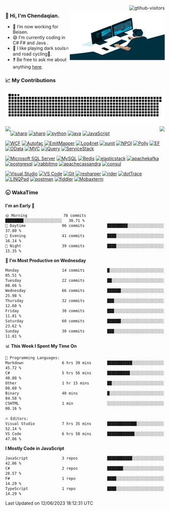 <a href="https://visitor-badge.laobi.icu/">
    <img align="right" src="https://visitor-badge.laobi.icu/badge?page_id=Chendaqian.Chendaqian" alt="gtihub-visitors" />
</a>

<div>

<img align="right" alt="GIF" src="https://raw.githubusercontent.com/ChenDaqian/ChenDaqian/main/assets/code.gif" width="300" height="150" title="Do what you like, and do it best!">

### :frog: Hi, I'm Chendaqian. 

- :telescope: I’m now working for Beisen.
- :smile: I’m currently coding in C# F# and Java . 
- :gift_heart: I like playing dark souls:fire: and road cycling:bicyclist:.
- :question: Be free to ask me about anything [here](https://github.com/ChenDaqian/ChenDaqian/issues).
</div>

### :chart_with_upwards_trend: My Contributions

![](https://raw.githubusercontent.com/ChenDaqian/ChenDaqian/main/assets/github-contribution-grid-snake.svg)
<img align="left" src="https://github-readme-stats.vercel.app/api?username=ChenDaqian&show_icons=true&hide_border=true">
<img align="right" src="https://github-readme-stats.vercel.app/api/top-langs/?username=ChenDaqian&hide_border=true">

<!-- ### :wrench: 𝗠𝘆 𝗧𝗲𝗰𝗸 𝗦𝘁𝗮𝗰𝗸 -->

[![sharp](https://img.shields.io/badge/-.NETFramework/Core-%237A0099?style=flat-square&logo=dotnet&logoColor=%23ffffff)](https://dotnet.microsoft.com/)
[![sharp](https://img.shields.io/badge/-C/FSharp-%237A0099?style=flat-square&logo=sharp&logoColor=%23ffffff)](https://learn.microsoft.com/en-us/dotnet/csharp/tour-of-csharp/)
[![python](https://img.shields.io/badge/-Python-%23EEEE00?style=flat-square&logo=python&logoColor=%2300BBFF)](https://www.python.org/)
[![java](https://img.shields.io/badge/-Java-%23B41717?style=flat-square&logo=joplin&logoColor=%2300BBFF)](https://www.java.com/)
[![JavaScript](https://img.shields.io/badge/-JavaScript-%23EEEE00?style=flat-square&logo=javascript&logoColor=00BBFF&color=%23FFCE5A)](https://developer.mozilla.org/en-US/docs/Web/JavaScript)

[![WCF](https://img.shields.io/badge/-WCF-%23C10066?style=flat-square&logo=wantedly&logoColor=%23ffffff)](https://learn.microsoft.com/en-us/dotnet/framework/wcf/whats-wcf)
[![Autofac](https://img.shields.io/badge/-Autofac-%23008866?style=flat-square&logo=airbnb&logoColor=%23ffffff)](https://autofac.org/)
[![EmitMapper](https://img.shields.io/badge/-EmitMapper-%23C10066?style=flat-square&logo=mendeley&logoColor=%23ffffff)](https://github.com/niubilitynetcore/EmitMapper)
[![Log4net](https://img.shields.io/badge/-Log4net-%23008866?style=flat-square&logo=lospec&logoColor=%23ffffff)](https://logging.apache.org/log4net/)
[![xunit](https://img.shields.io/badge/-XUnit-%23C10066?style=flat-square&logo=expertsexchange&logoColor=%23ffffff)](https://xunit.net/)
[![NPOI](https://img.shields.io/badge/-NPOI-%23008866?style=flat-square&logo=neovim&logoColor=%23ffffff)](https://github.com/nissl-lab/npoi)
[![Polly](https://img.shields.io/badge/-Polly-%23C10066?style=flat-square&logo=pointy&logoColor=%23ffffff)](https://www.thepollyproject.org/)
[![EF](https://img.shields.io/badge/-EntityFramework-%23008866?style=flat-square&logo=e&logoColor=%23ffffff)](https://learn.microsoft.com/en-us/ef/core/)
[![OData](https://img.shields.io/badge/-OData-%23C10066?style=flat-square&logo=opera&logoColor=%23ffffff)](https://learn.microsoft.com/en-us/dotnet/api/overview/odata-dotnet/)
[![MVC](https://img.shields.io/badge/-MVC%20&%20WebApi-%23008866?style=flat-square&logo=monzo&logoColor=%23ffffff)](https://dotnet.microsoft.com/en-us/apps/aspnet/mvc)
[![jQuery](https://img.shields.io/badge/-jQuery-%23C10066?style=flat-square&logo=jquery&logoColor=%23ffffff)](https://jquery.com/)
[![ServiceStack](https://img.shields.io/badge/-ServiceStack-%23008866?style=flat-square&logo=skypack&logoColor=%23ffffff)](https://servicestack.net/)

[![Microsoft SQL Server](https://img.shields.io/badge/-MicrosoftSqlServer-%23888800?style=flat-square&logo=microsoftsqlserver&logoColor=ffffff)](https://www.microsoft.com/en-us/sql-server/sql-server-downloads)
[![MySQL](https://img.shields.io/badge/-MySQL-%23007ACC?style=flat-square&logo=mysql&logoColor=ffffff)](https://www.mysql.com/com/)
[![Redis](https://img.shields.io/badge/-Redis-%23F05032?style=flat-square&logo=redis&logoColor=%23ffffff)](https://redis.io/)
[![elasticstack](https://img.shields.io/badge/-ElasticStack-%2300DDAA?style=flat-square&logo=elasticstack&logoColor=%23ffffff)](https://www.elastic.co/cn/)
[![apachekafka](https://img.shields.io/badge/-Kafka-%23ED2B88?style=flat-square&logo=apachekafka&logoColor=%23ffffff)](https://kafka.apache.org/)
[![postgresql](https://img.shields.io/badge/-PostgreSql-%23007ACC?style=flat-square&logo=postgresql&logoColor=ffffff)](https://www.postgresql.org/)
[![rabbitmq](https://img.shields.io/badge/-Rabbitmq-%23FF8800?style=flat-square&logo=rabbitmq&logoColor=%23ffffff)](https://www.rabbitmq.com/)
[![apachecassandra](https://img.shields.io/badge/-Cassandra-%23008888?style=flat-square&logo=Apachecassandra&logoColor=%23ffffff)](https://cassandra.apache.org/_/index.html)
[![consul](https://img.shields.io/badge/-Consul-%23C10066?style=flat-square&logo=consul&logoColor=%23ffffff)](https://www.consul.io/)

[![Visual Studio](https://img.shields.io/badge/-VisualStudio-%237A0099?style=flat-square&logo=visualstudio)](https://visualstudio.microsoft.com/z)
[![VS Code](https://img.shields.io/badge/-VSCode-%23007ACC?style=flat-square&logo=visual-studio-code)](https://code.visualstudio.com/)
[![Git](https://img.shields.io/badge/-Git-%23F05032?style=flat-square&logo=git&logoColor=%23ffffff)](https://git-scm.com/)
[![resharper](https://img.shields.io/badge/-ReSharper-%23C10066?style=flat-square&logo=resharper&logoColor=%23ffffff)](https://www.jetbrains.com/resharper/)
[![rider](https://img.shields.io/badge/-Rider-%23C10066?style=flat-square&logo=rider&logoColor=%23ffffff)](https://www.jetbrains.com/rider/)
[![dotTrace](https://img.shields.io/badge/-dotTrace-%23C10066?style=flat-square&logo=d&logoColor=%23ffffff)](https://www.jetbrains.com/profiler/)
[![LINQPad](https://img.shields.io/badge/-LINQPad-%23C10066?style=flat-square&logo=liberapay&logoColor=%23ffffff)](https://www.linqpad.net/)
[![postman](https://img.shields.io/badge/-Postman-%23F05032?style=flat-square&logo=postman&logoColor=%23ffffff)](https://www.postman.com/)
[![fiddler](https://img.shields.io/badge/-Fiddler-%23008866?style=flat-square&logo=electronfiddle&logoColor=%23ffffff)](https://www.telerik.com/fiddler)
[![Mobaxterm](https://img.shields.io/badge/-Mobaxterm-%235391FE?style=flat-square&logo=powershell&logoColor=%23ffffff)](https://mobaxterm.mobatek.net/)

### :clock830: WakaTime

<!--START_SECTION:waka-->
**I'm an Early 🐤** 

```text
🌞 Morning                78 commits          ████████░░░░░░░░░░░░░░░░░   30.71 % 
🌆 Daytime                96 commits          █████████░░░░░░░░░░░░░░░░   37.80 % 
🌃 Evening                41 commits          ████░░░░░░░░░░░░░░░░░░░░░   16.14 % 
🌙 Night                  39 commits          ████░░░░░░░░░░░░░░░░░░░░░   15.35 % 
```
📅 **I'm Most Productive on Wednesday** 

```text
Monday                   14 commits          █░░░░░░░░░░░░░░░░░░░░░░░░   05.51 % 
Tuesday                  22 commits          ██░░░░░░░░░░░░░░░░░░░░░░░   08.66 % 
Wednesday                66 commits          ██████░░░░░░░░░░░░░░░░░░░   25.98 % 
Thursday                 32 commits          ███░░░░░░░░░░░░░░░░░░░░░░   12.60 % 
Friday                   30 commits          ███░░░░░░░░░░░░░░░░░░░░░░   11.81 % 
Saturday                 60 commits          ██████░░░░░░░░░░░░░░░░░░░   23.62 % 
Sunday                   30 commits          ███░░░░░░░░░░░░░░░░░░░░░░   11.81 % 
```


📊 **This Week I Spent My Time On** 

```text
💬 Programming Languages: 
Markdown                 6 hrs 39 mins       ███████████░░░░░░░░░░░░░░   45.72 % 
C#                       5 hrs 56 mins       ██████████░░░░░░░░░░░░░░░   40.80 % 
Other                    1 hr 15 mins        ██░░░░░░░░░░░░░░░░░░░░░░░   08.60 % 
Binary                   40 mins             █░░░░░░░░░░░░░░░░░░░░░░░░   04.58 % 
CSHTML                   1 min               ░░░░░░░░░░░░░░░░░░░░░░░░░   00.16 % 

🔥 Editors: 
Visual Studio            7 hrs 35 mins       █████████████░░░░░░░░░░░░   52.14 % 
VS Code                  6 hrs 58 mins       ████████████░░░░░░░░░░░░░   47.86 % 
```

**I Mostly Code in JavaScript** 

```text
JavaScript               3 repos             ███████████░░░░░░░░░░░░░░   42.86 % 
C#                       2 repos             ███████░░░░░░░░░░░░░░░░░░   28.57 % 
F#                       1 repo              ████░░░░░░░░░░░░░░░░░░░░░   14.29 % 
TypeScript               1 repo              ████░░░░░░░░░░░░░░░░░░░░░   14.29 % 
```




 Last Updated on 12/06/2023 18:12:31 UTC
<!--END_SECTION:waka-->
